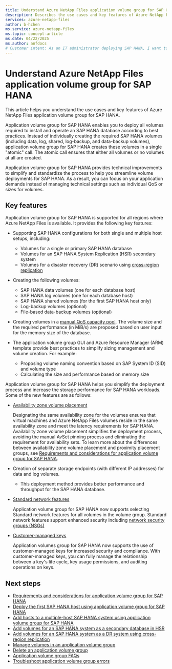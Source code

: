 ```yaml
---
title: Understand Azure NetApp Files application volume group for SAP HANA 
description: Describes the use cases and key features of Azure NetApp Files application volume group for SAP HANA.
services: azure-netapp-files
author: b-hchen
ms.service: azure-netapp-files
ms.topic: concept-article
ms.date: 04/22/2025
ms.author: anfdocs
# Customer intent: As an IT administrator deploying SAP HANA, I want to utilize the application volume group for SAP HANA, so that I can streamline the creation and management of required database volumes while ensuring best practices for performance and security.
---
```

# Understand Azure NetApp Files application volume group for SAP HANA 

This article helps you understand the use cases and key features of Azure NetApp Files application volume group for SAP HANA.  

Application volume group for SAP HANA enables you to deploy all volumes required to install and operate an SAP HANA database according to best practices. Instead of individually creating the required SAP HANA volumes (including data, log, shared, log-backup, and data-backup volumes), application volume group for SAP HANA creates these volumes in a single "atomic" call. The atomic call ensures that either all volumes or no volumes at all are created.

Application volume group for SAP HANA provides technical improvements to simplify and standardize the process to help you streamline volume deployments for SAP HANA. As a result, you can focus on your application demands instead of managing technical settings such as individual QoS or sizes for volumes. 

## Key features

Application volume group for SAP HANA is supported for all regions where Azure NetApp Files is available. It provides the following key features:

* Supporting SAP HANA configurations for both single and multiple host setups, including: 
    * Volumes for a single or primary SAP HANA database
    * Volumes for an SAP HANA System Replication (HSR) secondary system
    * Volumes for a disaster recovery (DR) scenario using [cross-region replication](cross-region-replication-introduction.md)

* Creating the following volumes: 
    * SAP HANA data volumes (one for each database host)
    * SAP HANA log volumes (one for each database host)
    * SAP HANA shared volumes (for the first SAP HANA host only)
    * Log-backup volumes (optional)
    * File-based data-backup volumes (optional)

* Creating volumes in a [manual QoS capacity pool](manage-manual-qos-capacity-pool.md). The volume size and the required performance (in MiB/s) are proposed based on user input for the memory size of the database.

* The application volume group GUI and Azure Resource Manager (ARM) template provide best practices to simplify sizing management and volume creation. For example: 
    * Proposing volume naming convention based on SAP System ID (SID) and volume type
    * Calculating the size and performance based on memory size

Application volume group for SAP HANA helps you simplify the deployment process and increase the storage performance for SAP HANA workloads. Some of the new features are as follows:

* [Availability zone volume placement](use-availability-zones.md)

    Designating the same availability zone for the volumes ensures that virtual machines and Azure NetApp Files volumes reside in the same availability zone and meet the latency requirements for SAP HANA. Availability zone volume placement simplifies the deployment process, avoiding the manual AvSet pinning process and eliminating the requirement for availability sets. To learn more about the differences between availability zone volume placement and proximity placement groups, see [Requirements and considerations for application volume group for SAP HANA](application-volume-group-considerations.md#best-practices-about-proximity-placement).

* Creation of separate storage endpoints (with different IP addresses) for data and log volumes.
    * This deployment method provides better performance and throughput for the SAP HANA database.
    
* [Standard network features](azure-netapp-files-network-topologies.md) 

    Application volume group for SAP HANA now supports selecting Standard network features for all volumes in the volume group. Standard network features support enhanced security including [network security groups (NSGs)](../virtual-network/network-security-group-how-it-works.md)

* [Customer-managed keys](configure-customer-managed-keys.md)

    Application volumes group for SAP HANA now supports the use of customer-managed keys for increased security and compliance. With customer-managed keys, you can fully manage the relationship between a key's life cycle, key usage permissions, and auditing operations on keys.

## Next steps

* [Requirements and considerations for application volume group for SAP HANA](application-volume-group-considerations.md)
* [Deploy the first SAP HANA host using application volume group for SAP HANA](application-volume-group-deploy-first-host.md)
* [Add hosts to a multiple-host SAP HANA system using application volume group for SAP HANA](application-volume-group-add-hosts.md)
* [Add volumes for an SAP HANA system as a secondary database in HSR](application-volume-group-add-volume-secondary.md)
* [Add volumes for an SAP HANA system as a DR system using cross-region replication](application-volume-group-disaster-recovery.md)
* [Manage volumes in an application volume group](application-volume-group-manage-volumes.md)
* [Delete an application volume group](application-volume-group-delete.md)
* [Application volume group FAQs](faq-application-volume-group.md)
* [Troubleshoot application volume group errors](troubleshoot-application-volume-groups.md)
